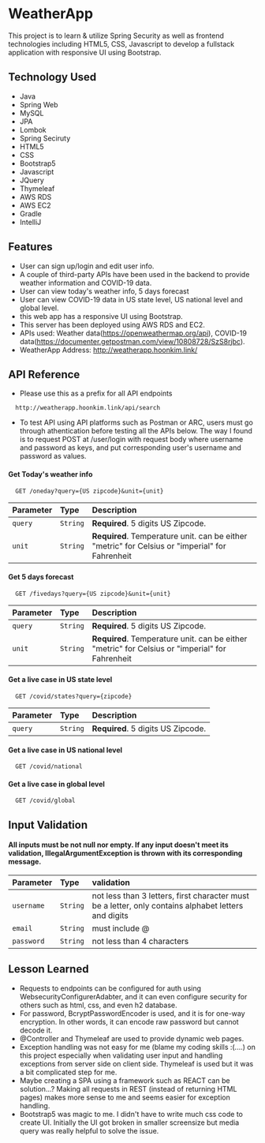 # WeatherApp
This project is to learn & utilize Spring Security as well as frontend technologies including HTML5, CSS, Javascript to develop a fullstack application with responsive UI using Bootstrap.
 

## Technology Used

- Java 
- Spring Web
- MySQL
- JPA 
- Lombok 
- Spring Seciruty
- HTML5
- CSS
- Bootstrap5
- Javascript
- JQuery
- Thymeleaf
- AWS RDS 
- AWS EC2
- Gradle
- IntelliJ


## Features

- User can sign up/login and edit user info.
- A couple of third-party APIs have been used in the backend to provide weather information and COVID-19 data.
- User can view today's weather info, 5 days forecast
- User can view COVID-19 data in US state level, US national level and global level.
- this web app has a responsive UI using Bootstrap.
- This server has been deployed using AWS RDS and EC2.
- APIs used: Weather data(https://openweathermap.org/api), COVID-19 data(https://documenter.getpostman.com/view/10808728/SzS8rjbc).
- WeatherApp Address: http://weatherapp.hoonkim.link/

## API Reference

- Please use this as a prefix for all API endpoints

```http
  http://weatherapp.hoonkim.link/api/search
```

- To test API using API platforms such as Postman or ARC, users must go through athentication before testing all the APIs below. The way I found is to request POST at /user/login with request body where username and password as keys, and put corresponding user's username and password as values.

#### Get Today's weather info

```http
  GET /oneday?query={US zipcode}&unit={unit}
```
| Parameter | Type     | Description                       |
| :-------- | :------- | :-------------------------------- |
| `query`      | `String` | **Required**. 5 digits US Zipcode. |
| `unit`      | `String` | **Required**. Temperature unit. can be either "metric" for Celsius or "imperial" for Fahrenheit |

#### Get 5 days forecast

```http
  GET /fivedays?query={US zipcode}&unit={unit}
```
| Parameter | Type     | Description                       |
| :-------- | :------- | :-------------------------------- |
| `query`      | `String` | **Required**. 5 digits US Zipcode. |
| `unit`      | `String` | **Required**. Temperature unit. can be either "metric" for Celsius or "imperial" for Fahrenheit |

#### Get a live case in US state level

```http
  GET /covid/states?query={zipcode}
```
| Parameter | Type     | Description                       |
| :-------- | :------- | :-------------------------------- |
| `query`      | `String` | **Required**. 5 digits US Zipcode. |

#### Get a live case in US national level

```http
  GET /covid/national
```

#### Get a live case in global level

```http
  GET /covid/global
```

## Input Validation

#### All inputs must be not null nor empty. If any input doesn't meet its validation, IllegalArgumentException is thrown with its corresponding message.

| Parameter | Type     | validation                       |
| :-------- | :------- | :-------------------------------- |
| `username`      | `String` | not less than 3 letters, first character must be a letter, only contains alphabet letters and digits |
| `email`      | `String` | must include @ |
| `password`      | `String` | not less than 4 characters |

## Lesson Learned
- Requests to endpoints can be configured for auth using WebsecurityConfigurerAdabter, and it can even configure security for others such as html, css, and even h2 database.
- For password, BcryptPasswordEncoder is used, and it is for one-way encryption. In other words, it can encode raw password but cannot decode it.
- @Controller and Thymeleaf are used to provide dynamic web pages.
- Exception handling was not easy for me (blame my coding skills :(....) on this project especially when validating user input and handling exceptions from server side on client side. Thymeleaf is used but it was a bit complicated step for me.
- Maybe creating a SPA using a framework such as REACT can be solution...? Making all requests in REST (instead of returning HTML pages) makes more sense to me and seems easier for exception handling. 
- Bootstrap5 was magic to me. I didn't have to write much css code to create UI. Initially the UI got broken in smaller screensize but media query was really helpful to solve the issue.
